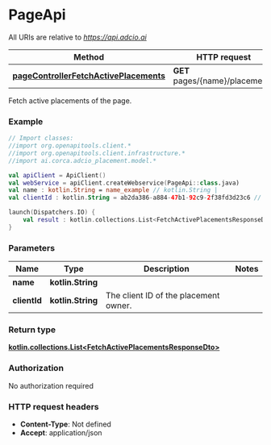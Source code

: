 # PageApi

All URIs are relative to *https://api.adcio.ai*

Method | HTTP request | Description
------------- | ------------- | -------------
[**pageControllerFetchActivePlacements**](PageApi.md#pageControllerFetchActivePlacements) | **GET** pages/{name}/placements | 





Fetch active placements of the page.

### Example
```kotlin
// Import classes:
//import org.openapitools.client.*
//import org.openapitools.client.infrastructure.*
//import ai.corca.adcio_placement.model.*

val apiClient = ApiClient()
val webService = apiClient.createWebservice(PageApi::class.java)
val name : kotlin.String = name_example // kotlin.String | 
val clientId : kotlin.String = ab2da386-a884-47b1-92c9-2f38fd3d23c6 // kotlin.String | The client ID of the placement owner.

launch(Dispatchers.IO) {
    val result : kotlin.collections.List<FetchActivePlacementsResponseDto> = webService.pageControllerFetchActivePlacements(name, clientId)
}
```

### Parameters

Name | Type | Description  | Notes
------------- | ------------- | ------------- | -------------
 **name** | **kotlin.String**|  |
 **clientId** | **kotlin.String**| The client ID of the placement owner. |

### Return type

[**kotlin.collections.List&lt;FetchActivePlacementsResponseDto&gt;**](FetchActivePlacementsResponseDto.md)

### Authorization

No authorization required

### HTTP request headers

 - **Content-Type**: Not defined
 - **Accept**: application/json

